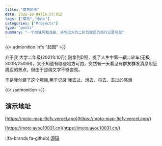 ```yaml
---
title: "摩旅地图"
date: 2022-10-04T16:57:01Z
tags: ["摩托","Moto"]
categories: ["Projects"]
type: "posts"
summary: "一个向往风和自由、诗与远方的二轮驾驶员的旅行记录项目"
---
```


{{< admonition info "起因" >}}

介于我 大学二年级(2021年10月) 刚拿到D照，提了人生中第一辆二轮车(无极300R/250SR)，又不知道有哪些地方可跑，突然有一天看见有群友群发消息附近周边的景点，但由于是纯文字不够直观。  

于是我创建了这个项目,用于记录 我去过、想去、将去、去过的感想

{{< /admonition >}}

## 演示地址

[https://moto-map-9cfv.vercel.app](https://moto-map-9cfv.vercel.app/)   

[https://moto.ayou10031.cn](https://moto.ayou10031.cn/)

:(fa-brands fa-github):[源码](https://github.com/Ayouuuu/MotoMap/)
